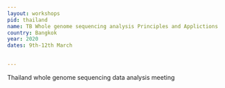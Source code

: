 ```yaml
---
layout: workshops
pid: thailand
name: TB Whole genome sequencing analysis Principles and Applictions
country: Bangkok
year: 2020
dates: 9th-12th March

   
---
```

Thailand whole genome sequencing data analysis meeting